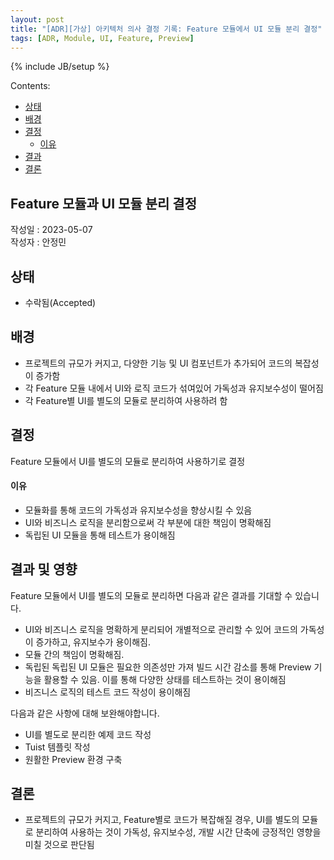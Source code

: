 ```yaml
---
layout: post
title: "[ADR][가상] 아키텍처 의사 결정 기록: Feature 모듈에서 UI 모듈 분리 결정"
tags: [ADR, Module, UI, Feature, Preview]
---
```

{% include JB/setup %}

Contents:

* [상태](#status)
* [배경](#context)
* [결정](#decisions)
  * [이유](#rationale)
* [결과](#consequences)
* [결론](#conclusion)

## Feature 모듈과 UI 모듈 분리 결정

작성일 : 2023-05-07  
작성자 : 안정민

<h2 id="status">상태</h2>

* 수락됨(Accepted)
  
<h2 id="context">배경</h2>

* 프로젝트의 규모가 커지고, 다양한 기능 및 UI 컴포넌트가 추가되어 코드의 복잡성이 증가함
* 각 Feature 모듈 내에서 UI와 로직 코드가 섞여있어 가독성과 유지보수성이 떨어짐
* 각 Feature별 UI를 별도의 모듈로 분리하여 사용하려 함

<h2 id="decisions">결정</h2>

Feature 모듈에서 UI를 별도의 모듈로 분리하여 사용하기로 결정

<h4 id="rationale">이유</h4>

* 모듈화를 통해 코드의 가독성과 유지보수성을 향상시킬 수 있음
* UI와 비즈니스 로직을 분리함으로써 각 부분에 대한 책임이 명확해짐
* 독립된 UI 모듈을 통해 테스트가 용이해짐

<h2 id="consequences">결과 및 영향</h2>

Feature 모듈에서 UI를 별도의 모듈로 분리하면 다음과 같은 결과를 기대할 수 있습니다.

* UI와 비즈니스 로직을 명확하게 분리되어 개별적으로 관리할 수 있어 코드의 가독성이 증가하고, 유지보수가 용이해짐.
* 모듈 간의 책임이 명확해짐.
* 독립된 독립된 UI 모듈은 필요한 의존성만 가져 빌드 시간 감소를 통해 Preview 기능을 활용할 수 있음. 이를 통해 다양한 상태를 테스트하는 것이 용이해짐
* 비즈니스 로직의 테스트 코드 작성이 용이해짐

다음과 같은 사항에 대해 보완해야합니다.

* UI를 별도로 분리한 예제 코드 작성
* Tuist 템플릿 작성
* 원활한 Preview 환경 구축

<h2 id="conclusion">결론</h2>

* 프로젝트의 규모가 커지고, Feature별로 코드가 복잡해질 경우, UI를 별도의 모듈로 분리하여 사용하는 것이 가독성, 유지보수성, 개발 시간 단축에 긍정적인 영향을 미칠 것으로 판단됨